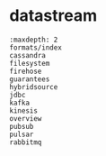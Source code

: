 # datastream

```{toctree}
:maxdepth: 2
formats/index
cassandra
filesystem
firehose
guarantees
hybridsource
jdbc
kafka
kinesis
overview
pubsub
pulsar
rabbitmq
```